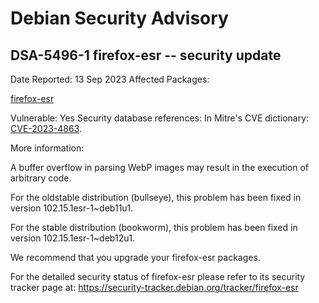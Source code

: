 
Debian Security Advisory
========================


DSA-5496-1 firefox-esr -- security update
-----------------------------------------



Date Reported:
13 Sep 2023
Affected Packages:

[firefox-esr](https://packages.debian.org/src:firefox-esr)

Vulnerable:
Yes
Security database references:
In Mitre's CVE dictionary: [CVE-2023-4863](https://security-tracker.debian.org/tracker/CVE-2023-4863).  

More information:

A buffer overflow in parsing WebP images may result in the execution of
arbitrary code.


For the oldstable distribution (bullseye), this problem has been fixed
in version 102.15.1esr-1~deb11u1.


For the stable distribution (bookworm), this problem has been fixed in
version 102.15.1esr-1~deb12u1.


We recommend that you upgrade your firefox-esr packages.


For the detailed security status of firefox-esr please refer to
its security tracker page at:
<https://security-tracker.debian.org/tracker/firefox-esr>





